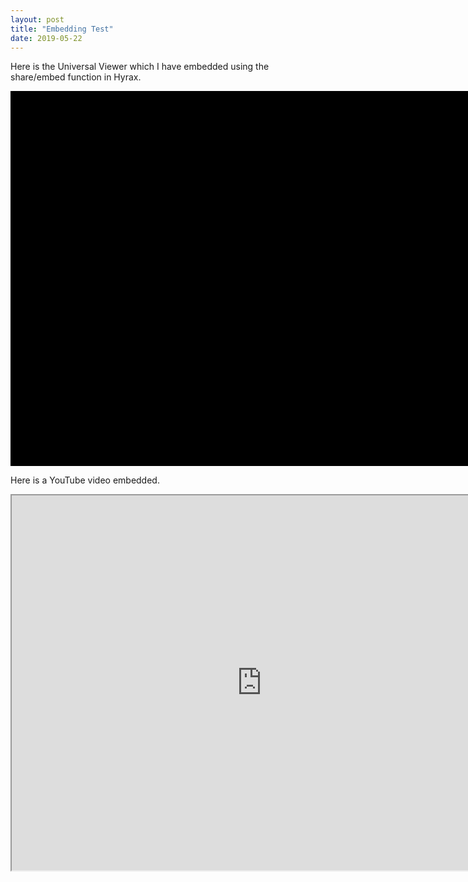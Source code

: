 ```yaml
---
layout: post
title: "Embedding Test"
date: 2019-05-22
---
```

<div class="blurb">
	<p>Here is the Universal Viewer which I have embedded using the share/embed function in Hyrax.</p>
	<div class="uv" data-locale="en-GB:English (GB),cy-GB:Cymraeg" data-config="" data-uri="https://essi-stage.dlib.indiana.edu/concern/paged_resources/mg74qm08d/manifest" data-collectionindex="0" data-manifestindex="0" data-sequenceindex="0" data-canvasindex="0" data-xywh="-2079,-110,8057,5418" data-rotation="0" style="width:800px; height:600px; background-color: #000"></div><script type="text/javascript" id="embedUV" src="https://essi-stage.dlib.indiana.edu/universalviewer/dist/uv-2.0.1/lib/embed.js"></script><script type="text/javascript">/* wordpress fix */</script>
</div><!-- /.blurb -->

<div class="blurb">
	<p>Here is a YouTube video embedded.</p>
	<iframe width="800" height="600" src="https://www.youtube.com/embed/dqLLiNxxKUI"></iframe>	
</div>
